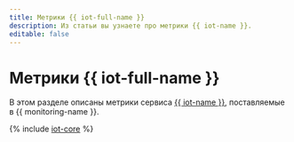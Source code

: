 ```yaml
---
title: Метрики {{ iot-full-name }}
description: Из статьи вы узнаете про метрики {{ iot-name }}.
editable: false
---
```


# Метрики {{ iot-full-name }}

В этом разделе описаны метрики сервиса [{{ iot-name }}](../../iot-core/), поставляемые в {{ monitoring-name }}.

{% include [iot-core](../../_includes/monitoring/metrics-ref/iot-core.md) %}